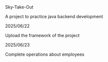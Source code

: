 Sky-Take-Out

A project to practice java backend development

2025/06/22

Upload the framework of the project

2025/06/23

Complete operations about employees